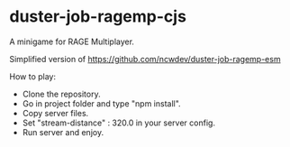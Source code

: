 # duster-job-ragemp-cjs
A minigame for RAGE Multiplayer.

Simplified version of https://github.com/ncwdev/duster-job-ragemp-esm

How to play:  
- Clone the repository.  
- Go in project folder and type "npm install".  
- Copy server files.  
- Set "stream-distance" : 320.0 in your server config.  
- Run server and enjoy.  

